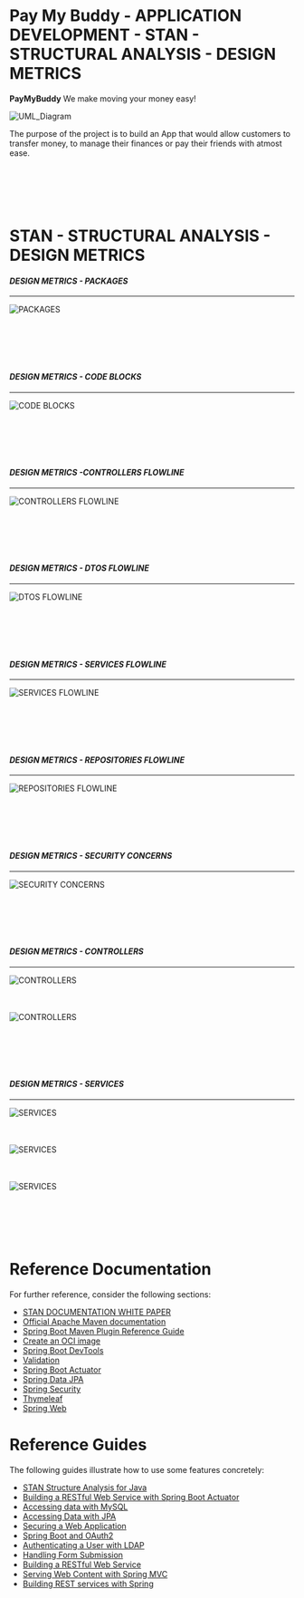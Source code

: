 # Pay My Buddy - APPLICATION DEVELOPMENT  - STAN - STRUCTURAL ANALYSIS - DESIGN METRICS
<p><b>PayMyBuddy</b> We make moving your money easy!</p>


![UML_Diagram](../assets/paymybuddy_banner_image1.png "Pay My Buddy Banner")


<p> The purpose of the project is to build an App that would allow customers to transfer money, to manage their finances or pay their friends with atmost ease. </p>

<br/><br/><br/><br/>

STAN - STRUCTURAL ANALYSIS - DESIGN METRICS
===

#### <i> DESIGN METRICS - PACKAGES </i>
---

![PACKAGES](../assets/stan4j/01_packages.PNG "PACKAGES")<br /><br /><br />

<br/><br/>


#### <i> DESIGN METRICS - CODE BLOCKS </i>
---

![CODE BLOCKS](../assets/stan4j/02_stan_design_complete_code.PNG "CODE BLOCKS")<br /><br /><br />

<br/><br/>


#### <i> DESIGN METRICS -CONTROLLERS FLOWLINE </i>
---

![CONTROLLERS FLOWLINE](../assets/stan4j/04_stan_design_controllers_flow.PNG "CONTROLLERS FLOWLINE")<br /><br /><br />

<br/><br/>


#### <i> DESIGN METRICS - DTOS FLOWLINE </i>
---

![DTOS FLOWLINE](../assets/stan4j/05_stan_design_dtos_flow.PNG "DTOS FLOWLINE")<br /><br /><br />

<br/><br/>


#### <i> DESIGN METRICS - SERVICES FLOWLINE </i>
---

![SERVICES FLOWLINE](../assets/stan4j/05_stan_design_services_flow.PNG "SERVICES FLOWLINE")<br /><br /><br />

<br/><br/>


#### <i> DESIGN METRICS - REPOSITORIES FLOWLINE </i>
---

![REPOSITORIES FLOWLINE](../assets/stan4j/06_stan_design_repositories_flow.PNG "REPOSITORIES FLOWLINE")<br /><br /><br />

<br/><br/>


#### <i> DESIGN METRICS - SECURITY CONCERNS </i>
---

![SECURITY CONCERNS](../assets/stan4j/07_stan_design_security_concerns_flow.PNG "SECURITY CONCERNS")<br /><br /><br />

<br/><br/>


#### <i> DESIGN METRICS - CONTROLLERS </i>
---

![CONTROLLERS](../assets/stan4j/08_stan_design_controllers01.PNG "CONTROLLERS")<br /><br /><br />

![CONTROLLERS](../assets/stan4j/08_stan_design_controllers02.PNG "CONTROLLERS")<br /><br /><br />

<br/><br/>


#### <i> DESIGN METRICS - SERVICES </i>
---

![SERVICES](../assets/stan4j/09_stan_design_services01.PNG "SERVICES")<br /><br /><br />

![SERVICES](../assets/stan4j/09_stan_design_services02.PNG "SERVICES")<br /><br /><br />

![SERVICES](../assets/stan4j/09_stan_design_services03.PNG "SERVICES")<br /><br /><br />

<br/><br/>







Reference Documentation
===
For further reference, consider the following sections:

* [STAN DOCUMENTATION WHITE PAPER](http://stan4j.com/papers/stan-whitepaper.pdf) 
* [Official Apache Maven documentation](https://maven.apache.org/guides/index.html)
* [Spring Boot Maven Plugin Reference Guide](https://docs.spring.io/spring-boot/docs/2.5.4/maven-plugin/reference/html/)
* [Create an OCI image](https://docs.spring.io/spring-boot/docs/2.5.4/maven-plugin/reference/html/#build-image)
* [Spring Boot DevTools](https://docs.spring.io/spring-boot/docs/2.5.4/reference/htmlsingle/#using-boot-devtools)
* [Validation](https://docs.spring.io/spring-boot/docs/2.5.4/reference/htmlsingle/#boot-features-validation)
* [Spring Boot Actuator](https://docs.spring.io/spring-boot/docs/2.5.4/reference/htmlsingle/#production-ready)
* [Spring Data JPA](https://docs.spring.io/spring-boot/docs/2.5.4/reference/htmlsingle/#boot-features-jpa-and-spring-data)
* [Spring Security](https://docs.spring.io/spring-boot/docs/2.5.4/reference/htmlsingle/#boot-features-security)
* [Thymeleaf](https://docs.spring.io/spring-boot/docs/2.5.4/reference/htmlsingle/#boot-features-spring-mvc-template-engines)
* [Spring Web](https://docs.spring.io/spring-boot/docs/2.5.4/reference/htmlsingle/#boot-features-developing-web-applications)



Reference Guides
===
The following guides illustrate how to use some features concretely:

* [STAN Structure Analysis for Java](http://stan4j.com/)
* [Building a RESTful Web Service with Spring Boot Actuator](https://spring.io/guides/gs/actuator-service/)
* [Accessing data with MySQL](https://spring.io/guides/gs/accessing-data-mysql/)
* [Accessing Data with JPA](https://spring.io/guides/gs/accessing-data-jpa/)
* [Securing a Web Application](https://spring.io/guides/gs/securing-web/)
* [Spring Boot and OAuth2](https://spring.io/guides/tutorials/spring-boot-oauth2/)
* [Authenticating a User with LDAP](https://spring.io/guides/gs/authenticating-ldap/)
* [Handling Form Submission](https://spring.io/guides/gs/handling-form-submission/)
* [Building a RESTful Web Service](https://spring.io/guides/gs/rest-service/)
* [Serving Web Content with Spring MVC](https://spring.io/guides/gs/serving-web-content/)
* [Building REST services with Spring](https://spring.io/guides/tutorials/bookmarks/)



